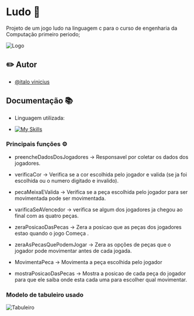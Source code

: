 
# Ludo 🎲

Projeto de um jogo ludo na linguagem c para o curso de engenharia da Computação primeiro periodo;

![Logo](https://encrypted-tbn0.gstatic.com/images?q=tbn:ANd9GcTKtmMBiyaxN_CTcG6kI_KLde1jHpUFB_wIUg&usqp=CAU)



## ✏️ Autor 

- [@italo vinicius](https://www.github.com/italovini223)


## Documentação 📚

- Linguagem utilizada: 

- [![My Skills](https://skills.thijs.gg/icons?i=c)](https://skills.thijs.gg)

### Principais funções ⚙️ 

- preencheDadosDosJogadores -> Responsavel por coletar os dados dos jogadores.

- verificaCor -> Verifica se a cor escolhida pelo jogador e valida (se ja foi escolhida ou o numero digitado e invalido).

- pecaMeixaEValida -> Verifica se a peça escolhida pelo jogador para ser movimentada pode ser movimentada.

- varificaSeAVencedor -> verifica se algum dos jogadores ja chegou ao final com as quatro peças.

- zeraPosicaoDasPecas -> Zera a posicao que as peças dos jogadores estao quando o jogo Começa .

- zeraAsPecasQuePodemJogar -> Zera as opções de peças que o jogador pode movimentar antes de cada jogada.

- MovimentaPeca -> Movimenta a peça escolhida pelo jogador

- mostraPosicaoDasPecas -> Mostra a posicao de cada peça do jogador para que ele saiba onde esta cada uma para escolher qual movimentar.

### Modelo de tabuleiro usado 

![Tabuleiro](https://i.imgur.com/1xmW7Xo.jpg)


 


